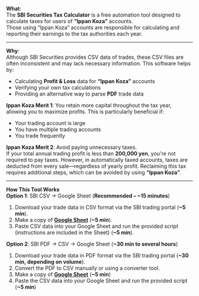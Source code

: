 **What**:<br>
The **SBI Securities Tax Calculator** is a free automation tool designed to calculate taxes for users of **“Ippan Koza”** accounts.  
Those using “Ippan Koza” accounts are responsible for calculating and reporting their earnings to the tax authorities each year.

---

**Why**:<br>
Although SBI Securities provides CSV data of trades, these CSV files are often inconsistent and may lack necessary information. This software helps by:  
- Calculating **Profit & Loss** data for **“Ippan Koza”** accounts  
- Verifying your own tax calculations  
- Providing an alternative way to parse **PDF** trade data  

**Ippan Koza Merit 1**: You retain more capital throughout the tax year, allowing you to maximize profits. This is particularly beneficial if:  
- Your trading account is large  
- You have multiple trading accounts  
- You trade frequently  

**Ippan Koza Merit 2**: Avoid paying unnecessary taxes.  
If your total annual trading profit is less than **200,000 yen**, you're not required to pay taxes. However, in automatically taxed accounts, taxes are deducted from every sale—regardless of yearly profit. Reclaiming this tax requires additional steps, which can be avoided by using **“Ippan Koza”**.

---

**How This Tool Works**<br>
**Option 1**: SBI CSV → Google Sheet (**Recommended – ~15 minutes**)<br>
1. Download your trade data in CSV format via the SBI trading portal (**~5 min**).
2. Make a copy of [**Google Sheet**](https://docs.google.com/spreadsheets/d/1-1p-nymGCIPUYJOKJtw32qalqLQJ1PZBLULJ-K3VR1I/edit?gid=0#gid=0&range=A1) (**~5 min**).
3. Paste CSV data into your Google Sheet and run the provided script (instructions are included in the Sheet) (**~5 min**).

**Option 2**: SBI PDF → CSV → Google Sheet (**~30 min to several hours**)<br>
1. Download your trade data in PDF format via the SBI trading portal (**~30 min, depending on volume**).
2. Convert the PDF to CSV manually or using a converter tool.
3. Make a copy of [**Google Sheet**](https://docs.google.com/spreadsheets/d/1-1p-nymGCIPUYJOKJtw32qalqLQJ1PZBLULJ-K3VR1I/edit?gid=0#gid=0&range=A1) (**~5 min**)
4. Paste the CSV data into your Google Sheet and run the provided script (**~5 min**)

